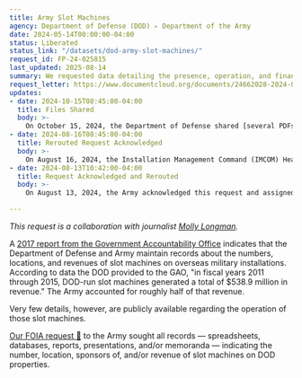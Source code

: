 ```yaml
---
title: Army Slot Machines
agency: Department of Defense (DOD) ▹ Department of the Army
date: 2024-05-14T00:00:00-04:00
status: Liberated
status_link: "/datasets/dod-army-slot-machines/"
request_id: FP-24-025815
last_updated: 2025-08-14
summary: We requested data detailing the presence, operation, and finances of slot machines on military property.
request_letter: https://www.documentcloud.org/documents/24662028-2024-05-14-army-slot-machine-foia-request-singer-vinelongman
updates:
- date: 2024-10-15T08:45:00-04:00
  title: Files Shared
  body: >-
    On October 15, 2024, the Department of Defense shared [several PDFs](https://drive.google.com/drive/u/6/folders/1YE8IreRoXXx82B07JWdnZLzHiI5s_FpY) containing the data as well as some documentation of it.
- date: 2024-08-16T08:45:00-04:00
  title: Rerouted Request Acknowledged
  body: >-
    On August 16, 2024, the Installation Management Command (IMCOM) Headquarters FOIA office acknowledged the rerouted request and assigned it case number `FP-24-025815`.
- date: 2024-08-13T10:42:00-04:00
  title: Request Acknowledged and Rerouted
  body: >-
    On August 13, 2024, the Army acknowledged this request and assigned it case number `FA-24-3008 / FP-24-025490`, but indicated that it will be rerouted to the Installation Management Command (IMCOM) Headquarters FOIA office, "[t]he correct office to process your request".

---
```


*This request is a collaboration with journalist [Molly Longman](https://www.molly-longman.com/).*


A [2017 report from the Government Accountability Office](https://www.gao.gov/products/gao-17-114) indicates that the Department of Defense and Army maintain records about the numbers, locations, and revenues of slot machines on overseas military installations. According to data the DOD provided to the GAO, "in fiscal years 2011 through 2015, DOD-run slot machines generated a total of $538.9 million in revenue." The Army accounted for roughly half of that revenue. 

Very few details, however, are publicly available regarding the operation of those slot machines.

[Our FOIA request 📄](https://www.documentcloud.org/documents/24662028-2024-05-14-army-slot-machine-foia-request-singer-vinelongman) to the Army sought all records — spreadsheets, databases, reports, presentations, and/or memoranda — indicating the number, location, sponsors of, and/or revenue of slot machines on DOD properties.
